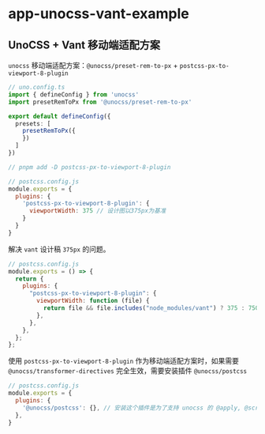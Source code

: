 # app-unocss-vant-example

## UnoCSS + Vant 移动端适配方案

 `unocss` 移动端适配方案：`@unocss/preset-rem-to-px` + `postcss-px-to-viewport-8-plugin`

```ts
// uno.config.ts
import { defineConfig } from 'unocss'
import presetRemToPx from '@unocss/preset-rem-to-px'

export default defineConfig({
  presets: [
    presetRemToPx({
    })
  ]
})
```

```js
// pnpm add -D postcss-px-to-viewport-8-plugin

// postcss.config.js
module.exports = {
  plugins: {
    'postcss-px-to-viewport-8-plugin': {
      viewportWidth: 375 // 设计图以375px为基准
    }
  }
}
```

解决 `vant` 设计稿 `375px` 的问题。

```js
// postcss.config.js
module.exports = () => {
  return {
    plugins: {
      "postcss-px-to-viewport-8-plugin": {
        viewportWidth: function (file) {
          return file && file.includes("node_modules/vant") ? 375 : 750; // 针对 vant 特殊处理
        },
      },
    },
  };
};
```

使用 `postcss-px-to-viewport-8-plugin` 作为移动端适配方案时，如果需要 `@unocss/transformer-directives` 完全生效，需要安装插件 `@unocss/postcss`

```js
// postcss.config.js
module.exports = {
  plugins: {
    '@unocss/postcss': {}, // 安装这个插件是为了支持 unocss 的 @apply, @screen and theme() directives.
  },
}
```

###
